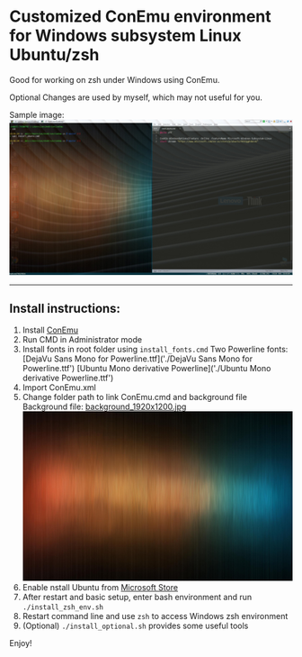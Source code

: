 # Customized ConEmu environment for Windows subsystem Linux Ubuntu/zsh
Good for working on zsh under Windows using ConEmu.

Optional Changes are used by myself, which may not useful for you.

Sample image:
![alt text](./sample.jpg)

***
## Install instructions:
1. Install [ConEmu](https://conemu.github.io/)
2. Run CMD in Administrator mode
3. Install fonts in root folder using `install_fonts.cmd`
Two Powerline fonts:
[DejaVu Sans Mono for Powerline.ttf]('./DejaVu Sans Mono for Powerline.ttf')
[Ubuntu Mono derivative Powerline]('./Ubuntu Mono derivative Powerline.ttf')
4. Import ConEmu.xml
5. Change folder path to link ConEmu.cmd and background file
Background file:
[background_1920x1200.jpg](./background_1920x1200.jpg)
![alt text](./background_1920x1200.jpg)
6. Enable nstall Ubuntu from [Microsoft Store](https://www.microsoft.com/en-us/store/p/ubuntu/9nblggh4msv6)
7. After restart and basic setup, enter bash environment and run `./install_zsh_env.sh`
8. Restart command line and use `zsh` to access Windows zsh environment
9. (Optional) `./install_optional.sh` provides some useful tools

Enjoy!